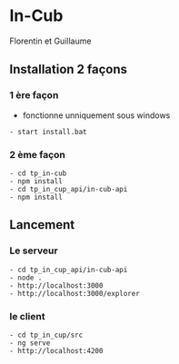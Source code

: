 # In-Cub
Florentin et Guillaume

## Installation 2 façons

### 1 ère façon
- fonctionne unniquement sous windows
```
- start install.bat
```

### 2 ème façon
```
- cd tp_in-cub
- npm install
- cd tp_in_cup_api/in-cub-api
- npm install
```
## Lancement

### Le serveur 
```
- cd tp_in_cup_api/in-cub-api
- node .
- http://localhost:3000
- http://localhost:3000/explorer
```

### le client
```
- cd tp_in_cup/src
- ng serve
- http://localhost:4200
```
